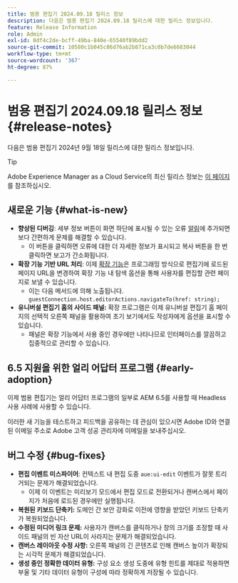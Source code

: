 ```yaml
---
title: 범용 편집기 2024.09.18 릴리스 정보
description: 다음은 범용 편집기 2024.09.18 릴리스에 대한 릴리스 정보입니다.
feature: Release Information
role: Admin
exl-id: 0df4c2de-bcff-49ba-840e-65540f89bdd2
source-git-commit: 10580c1b045c86d76ab2b871ca3c0b7de6683044
workflow-type: tm+mt
source-wordcount: '367'
ht-degree: 87%

---
```


# 범용 편집기 2024.09.18 릴리스 정보 {#release-notes}

다음은 범용 편집기 2024년 9월 18일 릴리스에 대한 릴리스 정보입니다.

>[!TIP]
>
>Adobe Experience Manager as a Cloud Service의 최신 릴리스 정보는 [이 페이지](/help/release-notes/release-notes-cloud/release-notes-current.md)를 참조하십시오.

## 새로운 기능 {#what-is-new}

* **향상된 디버깅**: 세부 정보 버튼이 화면 하단에 표시될 수 있는 오류 [알림](https://spectrum.adobe.com/page/toast/)에 추가되면 보다 간편하게 문제를 해결할 수 있습니다.
   * 이 버튼을 클릭하면 오류에 대한 더 자세한 정보가 표시되고 복사 버튼을 한 번 클릭하면 보고가 간소화됩니다.
* **확장 기능 기반 URL 처리**: 이제 [확장 기능](/help/implementing/universal-editor/customizing.md#extending)은 프로그래밍 방식으로 편집기에 로드된 페이지 URL을 변경하여 확장 기능 내 탐색 옵션을 통해 사용자를 편집할 관련 페이지로 보낼 수 있습니다.
   * 이는 다음 메서드에 의해 노출됩니다. `guestConnection.host.editorActions.navigateTo(href: string);`
* **유니버설 편집기 홈의 사이드 패널:** 확장 프로그램은 이제 유니버설 편집기 홈 페이지의 선택적 오른쪽 패널을 활용하여 초기 보기에서도 작성자에게 옵션을 표시할 수 있습니다.
   * 패널은 확장 기능에서 사용 중인 경우에만 나타나므로 인터페이스를 깔끔하고 집중적으로 관리할 수 있습니다.

## 6.5 지원을 위한 얼리 어답터 프로그램 {#early-adoption}

이제 범용 편집기는 얼리 어답터 프로그램의 일부로 AEM 6.5를 사용할 때 Headless 사용 사례에 사용할 수 있습니다.

이러한 새 기능을 테스트하고 피드백을 공유하는 데 관심이 있으시면 Adobe ID와 연결된 이메일 주소로 Adobe 고객 성공 관리자에 이메일을 보내주십시오.

## 버그 수정 {#bug-fixes}

* **편집 이벤트 미스파이어**: 컨텍스트 내 편집 도중 `aue:ui-edit` 이벤트가 잘못 트리거되는 문제가 해결되었습니다.
   * 이제 이 이벤트는 미리보기 모드에서 편집 모드로 전환되거나 캔버스에서 페이지가 처음에 로드된 경우에만 실행됩니다.
* **복원된 키보드 단축키:** 도메인 간 보안 강화로 이전에 영향을 받았던 키보드 단축키가 복원되었습니다.
* **수정된 미디어 링크 문제:** 사용자가 캔버스를 클릭하거나 창의 크기를 조정할 때 사이드 패널의 빈 자산 URL이 사라지는 문제가 해결되었습니다.
* **캔버스 레이아웃 수정 사항:** 오른쪽 패널의 긴 콘텐츠로 인해 캔버스 높이가 확장되는 시각적 문제가 해결되었습니다.
* **생성 중인 정확한 데이터 유형:** 구성 요소 생성 도중에 유형 힌트를 제대로 적용하면 부울 및 기타 데이터 유형이 구성에 따라 정확하게 저장될 수 있습니다.
